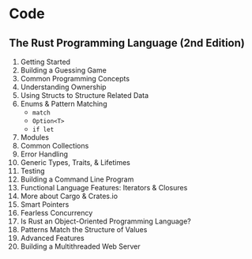 # Code

## The Rust Programming Language (2nd Edition)

1. Getting Started
2. Building a Guessing Game
3. Common Programming Concepts
4. Understanding Ownership
5. Using Structs to Structure Related Data
6. Enums & Pattern Matching
    - `match`
    - `Option<T>`
    - `if let`
7. Modules
8. Common Collections
9. Error Handling
10. Generic Types, Traits, & Lifetimes
11. Testing
12. Building a Command Line Program
13. Functional Language Features: Iterators & Closures
14. More about Cargo & Crates.io
15. Smart Pointers
16. Fearless Concurrency
17. Is Rust an Object-Oriented Programming Language?
18. Patterns Match the Structure of Values
19. Advanced Features
20. Building a Multithreaded Web Server
